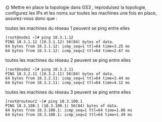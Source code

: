 
🌞 Mettre en place la topologie dans GS3 ,
reproduisez la topologie, configurez les IPs 
et les noms sur toutes les machines
une fois en place, assurez-vous donc que :

toutes les machines du réseau 1 peuvent se ping entre elles

```
[root@node1 ~]# ping 10.3.1.12
PING 10.3.1.12 (10.3.1.12) 56(84) bytes of data.
64 bytes from 10.3.1.12: icmp_seq=1 ttl=64 time=3.25 ms
64 bytes from 10.3.1.12: icmp_seq=2 ttl=64 time=2.67 ms
```
toutes les machines du réseau 2 peuvent se ping entre elles

```
[root@node2 ~]# ping 10.3.2.11
PING 10.3.2.11 (10.3.2.11) 56(84) bytes of data.
64 bytes from 10.3.2.11: icmp_seq=1 ttl=64 time=3.44 ms
64 bytes from 10.3.2.11: icmp_seq=2 ttl=64 time=4.12 ms
```

toutes les machines du réseau 3 peuvent se ping entre elles

```
[root@routeur2 ~]# ping 10.3.100.1
PING 10.3.100.1 (10.3.100.1) 56(84) bytes of data.
64 bytes from 10.3.100.1: icmp_seq=1 ttl=64 time=1.86 ms
64 bytes from 10.3.100.1: icmp_seq=2 ttl=64 time=1.49 ms
```
